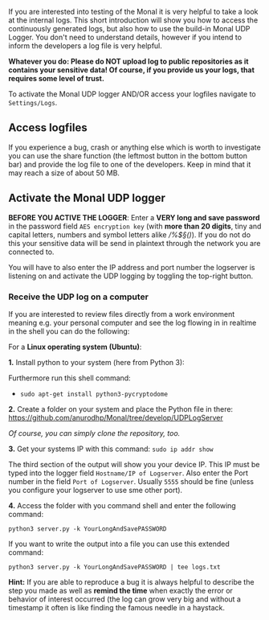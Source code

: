 If you are interested into testing of the Monal it is very helpful to take a look at the internal logs. This short introduction will show you how to access the continuously generated logs, but also how to use the build-in Monal UDP Logger. You don't need to understand details, however if you intend to inform the developers a log file is very helpful.

**Whatever you do: Please do NOT upload log to public repositories as it contains your sensitive data! Of course, if you provide us your logs, that requires some level of trust.**

To activate the Monal UDP logger AND/OR access your logfiles navigate to `Settings/Logs`.

## Access logfiles

If you experience a bug, crash or anything else which is worth to investigate you can use the share function (the leftmost button in the bottom button bar) and provide the log file to one of the developers. Keep in mind that it may reach a size of about 50 MB.

## Activate the Monal UDP logger

**BEFORE YOU ACTIVE THE LOGGER**: Enter a **VERY long and save password** in the password field `AES encryption key` (with **more than 20 digits**, tiny and capital letters, numbers and symbol letters alike _/%$§()_). 
If you do not do this your sensitive data will be send in plaintext through the network you are connected to.

You will have to also enter the IP address and port number the logserver is listening on and activate the UDP logging by toggling the top-right button.

### Receive the UDP log on a computer

If you are interested to review files directly from a work environment meaning e.g. your personal computer and see the log flowing in in realtime in the shell you can do the following:

For a **Linux operating system (Ubuntu)**:

**1.** Install python to your system (here from Python 3):

Furthermore run this shell command:
- `sudo apt-get install python3-pycryptodome`

**2.** Create a folder on your system and place the Python file in there:
https://github.com/anurodhp/Monal/tree/develop/UDPLogServer

_Of course, you can simply clone the repository, too._

**3.** Get your systems IP with this command: `sudo ip addr show`

The third section of the output will show you your device IP. This IP must be typed into the logger field `Hostname/IP of Logserver`.
Also enter the Port number in the field `Port of Logserver`. Usually `5555` should be fine (unless you configure your logserver to use sme other port).

**4.** Access the folder with you command shell and enter the following command:

`python3 server.py -k YourLongAndSavePASSWORD`

If you want to write the output into a file you can use this extended command:

`python3 server.py -k YourLongAndSavePASSWORD | tee logs.txt`

**Hint:** If you are able to reproduce a bug it is always helpful to describe the step you made as well as **remind the time** when exactly the error or behavior of interest occurred (the log can grow very big and without a timestamp it often is like finding the famous needle in a haystack.




